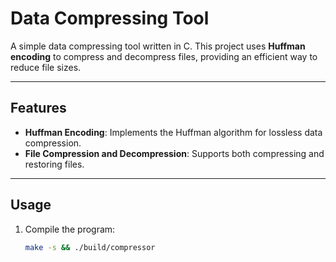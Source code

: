 # Data Compressing Tool

A simple data compressing tool written in C. This project uses **Huffman encoding** to compress and decompress files, providing an efficient way to reduce file sizes.

---

## Features

- **Huffman Encoding**: Implements the Huffman algorithm for lossless data compression.
- **File Compression and Decompression**: Supports both compressing and restoring files.

---

## Usage

1. Compile the program:
   ```bash
   make -s && ./build/compressor
   ```
